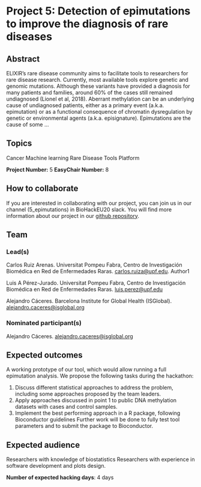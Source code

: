 # Project 5: Detection of epimutations to improve the diagnosis of rare diseases

## Abstract

ELIXIR’s rare disease community aims to facilitate tools to researchers for rare disease research. Currently, most available tools explore genetic and genomic mutations. Although these variants have provided a diagnosis for many patients and families, around 60% of the cases still remained undiagnosed (Lionel et al, 2018). Aberrant methylation can be an underlying cause of undiagnosed patients, either as a primary event (a.k.a. epimutation) or as a functional consequence of chromatin dysregulation by genetic or environmental agents (a.k.a. episignature). Epimutations are the cause of some ...

## Topics

Cancer
 Machine learning
 Rare Disease
 Tools Platform

**Project Number:** 5
**EasyChair Number:** 8

## How to collaborate

If you are interested in collaborating with our project, you can join us in our channel (5_epimutations) in BioHackEU20 slack. You will find more information about our project in our [github repository](https://github.com/yocra3/epimutacions).

## Team

### Lead(s)

Carlos Ruiz Arenas. Universitat Pompeu Fabra, Centro de Investigación Biomédica en Red de Enfermedades Raras. carlos.ruiza@upf.edu. Author1
 
 Luis A Pérez-Jurado. Universitat Pompeu Fabra, Centro de Investigación Biomédica en Red de Enfermedades Raras. luis.perez@upf.edu
 
 Alejandro Cáceres. Barcelona Institute for Global Health (ISGlobal). alejandro.caceres@isglobal.org

### Nominated participant(s)

Alejandro Cáceres. alejandro.caceres@isglobal.org

## Expected outcomes

A working prototype of our tool, which would allow running a full epimutation analysis. We propose the following tasks during the hackathon:
 1. Discuss different statistical approaches to address the problem, including some approaches proposed by the team leaders.
 2. Apply approaches discussed in point 1 to public DNA methylation datasets with cases and control samples.
 3. Implement the best performing approach in a R package, following Bioconductor guidelines
 Further work will be done to fully test tool parameters and to submit the package to Bioconductor.

## Expected audience

Researchers with knowledge of biostatistics
 Researchers with experience in software development and plots design.

**Number of expected hacking days**: 4 days

